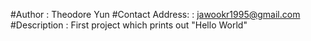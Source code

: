 #Author : Theodore Yun
#Contact Address: : jawookr1995@gmail.com
#Description : First project which prints out "Hello World" 